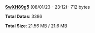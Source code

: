 [**SwXH89g5**](/data/SwXH89g5.txt) (08/01/23 - 23:12)- 712 bytes

**Total Datas**: 3386

**Total Size**: 21.56 MB / 21.6 MB
